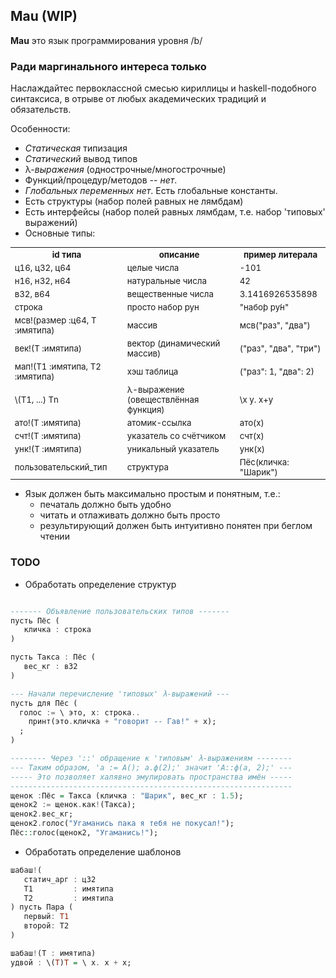 ## Mau (WIP)

**Mau** это язык программирования уровня /b/

### Ради маргинального интереса только

Наслаждайтес первоклассной смесью кириллицы и haskell-подобного синтаксиса, в отрыве от любых академических традиций и обязательств.

Особенности:

- *Статическая* типизация
- *Статический* вывод типов
- λ-*выражения* (однострочные/многострочные)
- Функций/процедур/методов -- *нет*.
- *Глобальных переменных нет*. Есть глобальные константы.
- Есть структуры (набор полей равных не лямбдам)
- Есть интерфейсы (набор полей равных лямбдам, т.е. набор 'типовых' выражений)
- Основные типы:

<table style='font-size:95%'>

<tr scope="col">
 <th>id типа</th>
 <th>описание</th>
 <th>пример литерала</th>
</tr>

<tr>
 <td>ц16, ц32, ц64</td>
 <td>целые числа</td>
 <td>-101</td>
</tr>

<tr>
 <td>н16, н32, н64</td>
 <td>натуральные числа</td>
 <td>42</td>
</tr>

<tr>
 <td>в32, в64</td>
 <td>вещественные числа</td>
 <td>3.1416926535898</td>
</tr>

<tr>
 <td>строка</td>
 <td>просто набор рун</td>
 <td>"набо́р ру́н"</td>
</tr>

<tr>
 <td>мсв!(размер :ц64, Т :имятипа)</td>
 <td>массив</td>
 <td>мсв("раз", "два")</td>
</tr>

<tr>
 <td>век!(Т :имятипа)</td>
 <td>вектор (динамический массив)</td>
 <td>("раз", "два", "три")</td>
</tr>

<tr>
 <td>мап!(Т1 :имятипа, Т2 :имятипа)</td>
 <td>хэш таблица</td>
 <td>("раз": 1, "два": 2)</td>
</tr>

<tr>
 <td>\(Т1, ...) Тn</td>
 <td>λ-выражение (овеществлённая функция)</td>
 <td>\x у. x+у</td>
</tr>

<tr>
 <td>ато!(Т :имятипа)</td>
 <td>атомик-ссылка</td>
 <td>ато(x)</td>
</tr>

<tr>
 <td>счт!(Т :имятипа)</td>
 <td>указатель со счётчиком</td>
 <td>счт(x)</td>
</tr>

<tr>
 <td>унк!(Т :имятипа)</td>
 <td>уникальный указатель</td>
 <td>унк(x)</td>
</tr>

<tr>
 <td>пользовательский_тип</td>
 <td>структура</td>
 <td>Пёс(кличка: "Шарик")</td>
</tr>

</table>

- Язык должен быть максимально простым и понятным, т.е.:
  - печаталь должно быть удобно
  - читать и отлаживать должно быть просто
  - результирующий должен быть интуитивно понятен при беглом чтении

### TODO

- Обработать определение структур
~~~haskell

------- Объявление пользовательских типов -------
пусть Пёс (
   кличка : строка
)

пусть Такса : Пёс (
   вес_кг : в32
)

--- Начали перечисление 'типовых' λ-выражений ---
пусть для Пёс (
  голос := \ это, х: строка..
    принт(это.кличка + "говорит -- Гав!" + х);
  ;
)

-------- Через '::' обращение к 'типовым' λ-выражениям --------
--- Таким образом, 'а := А(); а.ф(2);' значит 'А::ф(а, 2);' ---
----- Это позволяет халявно эмулировать пространства имён -----
---------------------------------------------------------------
щенок :Пёс = Такса (кличка : "Шарик", вес_кг : 1.5);
щенок2 := щенок.как!(Такса);
щенок2.вес_кг;
щенок2.голос("Угаманись пака я тебя не покусал!");
Пёс::голос(щенок2, "Угаманись!");
~~~

- Обработать определение шаблонов

~~~haskell
шабаш!(
   статич_арг : ц32
   Т1         : имятипа
   Т2         : имятипа
) пусть Пара (
   первый: T1
   второй: Т2
)

шабаш!(Т : имятипа)
удвой : \(T)T = \ х. х + х;
~~~

